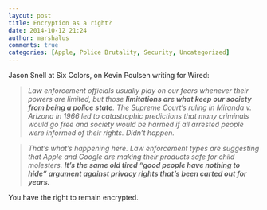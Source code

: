 ```yaml
---
layout: post
title: Encryption as a right?
date: 2014-10-12 21:24
author: marshalus
comments: true
categories: [Apple, Police Brutality, Security, Uncategorized]
---
```



Jason Snell at Six Colors, on Kevin Poulsen writing for Wired:

> _Law enforcement officials usually play on our fears whenever their powers are limited, but those_ **_limitations are what keep our society from being a police state_**_. The Supreme Court’s ruling in Miranda v. Arizona in 1966 led to catastrophic predictions that many criminals would go free and society would be harmed if all arrested people were informed of their rights. Didn’t happen._

> _That’s what’s happening here. Law enforcement types are suggesting that Apple and Google are making their products safe for child molesters._ **_It’s the same old tired “good people have nothing to hide” argument against privacy rights that’s been carted out for years._**

You have the right to remain encrypted.
